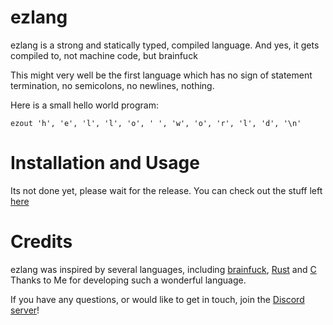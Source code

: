 # ezlang
ezlang is a strong and statically typed, compiled language. And yes, it gets compiled to, not machine code, but brainfuck

This might very well be the first language which has no sign of statement termination, no semicolons, no newlines, nothing.

Here is a small hello world program:
```
ezout 'h', 'e', 'l', 'l', 'o', ' ', 'w', 'o', 'r', 'l', 'd', '\n'
```

# Installation and Usage
Its not done yet, please wait for the release. You can check out the stuff left [here](todo.md)

# Credits
ezlang was inspired by several languages, including [brainfuck](https://esolangs.org/wiki/Brainfuck), [Rust](https://www.rust-lang.org/) and [C](https://en.wikipedia.org/wiki/The_C_Programming_Language)
Thanks to Me for developing such a wonderful language.

If you have any questions, or would like to get in touch, join the [Discord server](https://discord.gg/q56jhCqc)!
